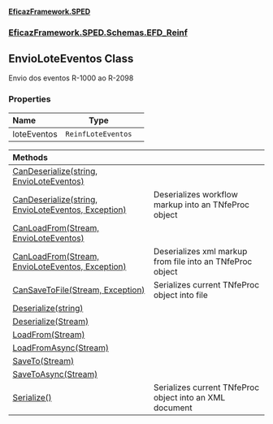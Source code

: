 #### [EficazFramework.SPED](EficazFrameworkSPED.md 'EficazFramework SPED')
### [EficazFramework.SPED.Schemas.EFD_Reinf](EficazFramework.SPED.Schemas.EFD_Reinf.md 'EficazFramework.SPED.Schemas.EFD_Reinf')

## EnvioLoteEventos Class

Envio dos eventos R-1000 ao R-2098
### Properties

| Name | Type | |
| :--- | :---: | :--- |
| loteEventos | `ReinfLoteEventos` |  |

| Methods | |
| :--- | :--- |
| [CanDeserialize(string, EnvioLoteEventos)](EficazFramework.SPED.Schemas.EFD_Reinf/EnvioLoteEventos/CanDeserialize(string,EnvioLoteEventos).md 'EficazFramework.SPED.Schemas.EFD_Reinf.EnvioLoteEventos.CanDeserialize(string, EficazFramework.SPED.Schemas.EFD_Reinf.EnvioLoteEventos)') | |
| [CanDeserialize(string, EnvioLoteEventos, Exception)](EficazFramework.SPED.Schemas.EFD_Reinf/EnvioLoteEventos/CanDeserialize(string,EnvioLoteEventos,Exception).md 'EficazFramework.SPED.Schemas.EFD_Reinf.EnvioLoteEventos.CanDeserialize(string, EficazFramework.SPED.Schemas.EFD_Reinf.EnvioLoteEventos, System.Exception)') | Deserializes workflow markup into an TNfeProc object |
| [CanLoadFrom(Stream, EnvioLoteEventos)](EficazFramework.SPED.Schemas.EFD_Reinf/EnvioLoteEventos/CanLoadFrom(Stream,EnvioLoteEventos).md 'EficazFramework.SPED.Schemas.EFD_Reinf.EnvioLoteEventos.CanLoadFrom(System.IO.Stream, EficazFramework.SPED.Schemas.EFD_Reinf.EnvioLoteEventos)') | |
| [CanLoadFrom(Stream, EnvioLoteEventos, Exception)](EficazFramework.SPED.Schemas.EFD_Reinf/EnvioLoteEventos/CanLoadFrom(Stream,EnvioLoteEventos,Exception).md 'EficazFramework.SPED.Schemas.EFD_Reinf.EnvioLoteEventos.CanLoadFrom(System.IO.Stream, EficazFramework.SPED.Schemas.EFD_Reinf.EnvioLoteEventos, System.Exception)') | Deserializes xml markup from file into an TNfeProc object |
| [CanSaveToFile(Stream, Exception)](EficazFramework.SPED.Schemas.EFD_Reinf/EnvioLoteEventos/CanSaveToFile(Stream,Exception).md 'EficazFramework.SPED.Schemas.EFD_Reinf.EnvioLoteEventos.CanSaveToFile(System.IO.Stream, System.Exception)') | Serializes current TNfeProc object into file |
| [Deserialize(string)](EficazFramework.SPED.Schemas.EFD_Reinf/EnvioLoteEventos/Deserialize(string).md 'EficazFramework.SPED.Schemas.EFD_Reinf.EnvioLoteEventos.Deserialize(string)') | |
| [Deserialize(Stream)](EficazFramework.SPED.Schemas.EFD_Reinf/EnvioLoteEventos/Deserialize(Stream).md 'EficazFramework.SPED.Schemas.EFD_Reinf.EnvioLoteEventos.Deserialize(System.IO.Stream)') | |
| [LoadFrom(Stream)](EficazFramework.SPED.Schemas.EFD_Reinf/EnvioLoteEventos/LoadFrom(Stream).md 'EficazFramework.SPED.Schemas.EFD_Reinf.EnvioLoteEventos.LoadFrom(System.IO.Stream)') | |
| [LoadFromAsync(Stream)](EficazFramework.SPED.Schemas.EFD_Reinf/EnvioLoteEventos/LoadFromAsync(Stream).md 'EficazFramework.SPED.Schemas.EFD_Reinf.EnvioLoteEventos.LoadFromAsync(System.IO.Stream)') | |
| [SaveTo(Stream)](EficazFramework.SPED.Schemas.EFD_Reinf/EnvioLoteEventos/SaveTo(Stream).md 'EficazFramework.SPED.Schemas.EFD_Reinf.EnvioLoteEventos.SaveTo(System.IO.Stream)') | |
| [SaveToAsync(Stream)](EficazFramework.SPED.Schemas.EFD_Reinf/EnvioLoteEventos/SaveToAsync(Stream).md 'EficazFramework.SPED.Schemas.EFD_Reinf.EnvioLoteEventos.SaveToAsync(System.IO.Stream)') | |
| [Serialize()](EficazFramework.SPED.Schemas.EFD_Reinf/EnvioLoteEventos/Serialize().md 'EficazFramework.SPED.Schemas.EFD_Reinf.EnvioLoteEventos.Serialize()') | Serializes current TNfeProc object into an XML document |
